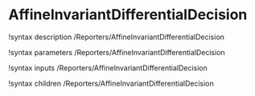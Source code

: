 # AffineInvariantDifferentialDecision

!syntax description /Reporters/AffineInvariantDifferentialDecision

!syntax parameters /Reporters/AffineInvariantDifferentialDecision

!syntax inputs /Reporters/AffineInvariantDifferentialDecision

!syntax children /Reporters/AffineInvariantDifferentialDecision
